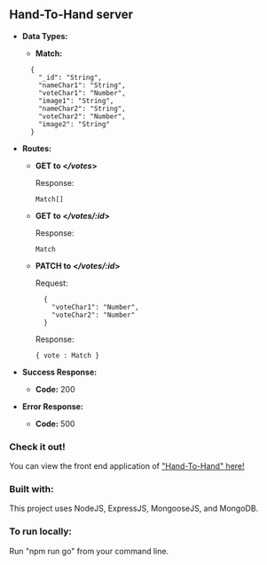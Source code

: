 ## Hand-To-Hand server

* **Data Types:**

  * **Match:**
  
  ```
    {
      "_id": "String",
      "nameChar1": "String",
      "voteChar1": "Number",
      "image1": "String",
      "nameChar2": "String",
      "voteChar2": "Number",
      "image2": "String"
    }
  ```

* **Routes:**
  
  * **GET to <_/votes_>**
  
    Response:
  
    ```Match[]```
  
  * **GET to <_/votes/:id_>**
  
    Response:
  
    ```Match```
  
  * **PATCH to <_/votes/:id_>**
  
    Request:
    ```
      {
        "voteChar1": "Number",
        "voteChar2": "Number"
      }
    ```
    Response:
  
    ```{ vote : Match }```
  
* **Success Response:**
  
  * **Code:** 200
    
* **Error Response:**
  
  * **Code:** 500

### Check it out!

You can view the front end application of ["Hand-To-Hand" here!](https://handtohandapp.herokuapp.com/)

### Built with:

This project uses NodeJS, ExpressJS, MongooseJS, and MongoDB.


### To run locally:

Run "npm run go" from your command line.

